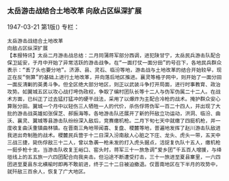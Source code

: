 ### 太岳游击战结合土地改革  向敌占区纵深扩展

1947-03-21
第1版()
专栏：

    太岳游击战结合土地改革
    向敌占区纵深扩展
    【本报特讯】太岳二月游击战总结：二月同蒲蒋军部分西调，进犯陕甘宁，太岳民兵游击队配合保卫延安，于月中开始了异常活跃的游击战争。在“一面打仗一面分田”的号召下，各地民兵群众表示：“丢了头也要分地”。济源、县、灵石、临汾等地，游击战与土地改革的结合开始较早，现正在反“倒算”的基础上进行土地改革，并向落后地区推进。襄灵等格子网中，则开始了一面分田一面反清剿的英勇斗争。但全区绝大部分地区，则正以武装斗争打开局面，进行时事教育、政治攻势。如翼城五区以攻心战打垮伪政权，争取了编村团队长等十二人与伪军伪属二十二人。在战术方面，已纠正了过去猛打猛冲的硬干战法，采用了以爆炸为主配合冷枪的战术。掩护群众安心算账分田。翼城一个月中以轻伤三人牺牲一人的代价，杀伤俘蒋伪军一百二十四人，并出现了大批的游击战英雄如张保芝、郝振海等。各地游击队还展开了新的歼敌立功运动，洪洞、临汾、曲沃、襄灵、翼城等县游击队纷纷深入敌后，竞赛缴机枪。二月下旬七天中就缴了四挺机枪，并一度收复曲沃重镇曲林镇。在晋南三角地带闻喜、复盘、稷麓等地，普遍地发挥了赵川游击队敌进我进出奇制胜的战术。稷麓民兵营于十二日深入汾南敌人心脏之下庄、龙头、虎头一带，五天中三战三捷，毙伤俘敌三十二人，曾以急袭一枪未发的打入虎头据点，活捉复仇队十五人，缴机枪一挺步枪十支。当游击队收复王峪口、窑头时，蒋军三十一旅急调“爱乡团”千五百人增援，与绛垣线上的五五旅一六四团配合向我夹击。但沿途不断遭受打击，三十一旅进至夏县寨里，一六四团进至夏县东北横榆时即再不敢前进，终于二十二日被迫撤退。仅晋南地区在下半月的攻势中，就歼敌三百余人，恢复了广大地区。
